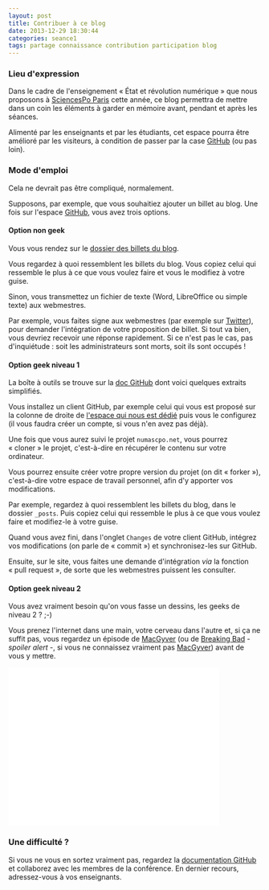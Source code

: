 ```yaml
---
layout: post
title: Contribuer à ce blog
date: 2013-12-29 18:30:44
categories: seance1
tags: partage connaissance contribution participation blog
---
```


### Lieu d'expression

Dans le cadre de l'enseignement &laquo;&nbsp;État et révolution
numérique&nbsp;&raquo; que nous proposons à [SciencesPo Paris][iep]
cette année, ce blog permettra de mettre dans un coin les éléments à
garder en mémoire avant, pendant et après les séances.

Alimenté par les enseignants et par les étudiants, cet espace pourra
être amélioré par les visiteurs, à condition de passer par la case
[GitHub][] (ou pas loin).

### Mode d'emploi

Cela ne devrait pas être compliqué, normalement.

Supposons, par exemple, que vous souhaitiez ajouter un billet au blog.
Une fois sur l'espace [GitHub][], vous avez trois options.

#### Option non geek

Vous vous rendez sur le [dossier des billets du blog][blog-folder].

Vous regardez à quoi ressemblent les billets du blog. Vous copiez celui
qui ressemble le plus à ce que vous voulez faire et vous le modifiez à
votre guise.

Sinon, vous transmettez un fichier de texte (Word, LibreOffice ou simple
texte) aux webmestres.

Par exemple, vous faites signe aux webmestres (par exemple sur
[Twitter][]), pour demander l'intégration de votre proposition de
billet. Si tout va bien, vous devriez recevoir une réponse rapidement.
Si ce n'est pas le cas, pas d'inquiétude : soit les administrateurs
sont morts, soit ils sont occupés !

#### Option geek niveau 1

La boîte à outils se trouve sur la [doc GitHub][doc-github] dont voici
quelques extraits simplifiés.

Vous installez un client GitHub, par exemple celui qui vous est proposé
sur la colonne de droite de [l'espace qui nous est dédié][GitHub] puis vous
le configurez (il vous faudra créer un compte, si vous n'en avez pas
déjà).

Une fois que vous aurez suivi le projet `numascpo.net`, vous pourrez
&laquo;&nbsp;cloner&nbsp;&raquo; le projet, c'est-à-dire en récupérer
le contenu sur votre ordinateur.

Vous pourrez ensuite créer votre propre version du projet (on dit
&laquo;&nbsp;forker&nbsp;&raquo;), c'est-à-dire votre espace de travail
personnel, afin d'y apporter vos modifications.

Par exemple, regardez à quoi ressemblent les billets du blog, dans le
dossier `_posts`. Puis copiez celui qui ressemble le plus à ce que vous
voulez faire et modifiez-le à votre guise.

Quand vous avez fini, dans l'onglet `Changes` de votre
client GitHub, intégrez vos modifications (on parle de
&laquo;&nbsp;commit&nbsp;&raquo;) et synchronisez-les sur GitHub.

Ensuite, sur le site, vous faites une demande d'intégration *via*
la fonction &laquo;&nbsp;pull request&nbsp;&raquo;, de sorte que les
webmestres puissent les consulter.

#### Option geek niveau 2

Vous avez vraiment besoin qu'on vous fasse un dessins, les geeks de
niveau 2 ? ;-)

Vous prenez l'internet dans une main, votre cerveau dans l'autre et, si
ça ne suffit pas, vous regardez un épisode de [MacGyver][MacTube] (ou
de [Breaking Bad][BBTube] - *spoiler alert* -, si vous ne connaissez
vraiment pas [MacGyver][MacPedia]) avant de vous y mettre.

<iframe width="420" height="315"
src="//www.youtube.com/embed/lc8RFPZUkiQ" frameborder="0"
allowfullscreen></iframe>


### Une difficulté ?

<p>Si vous ne vous en sortez vraiment pas, regardez la <a
href="http://help.github.com/pages">documentation GitHub</a> et
collaborez avec les membres de la conférence. En dernier recours,
adressez-vous à vos enseignants.</p>


[iep]: //www.sciences-po.fr
[GitHub]: https://github.com/trojette/numascpo.net
[blog-folder]: https://github.com/trojette/numascpo.net/tree/master/_posts
[Twitter]: //www.twitter.com/NumaScPo
[doc-github]: https://help.github.com/articles/set-up-git
[MacTube]: http://www.youtube.com/watch?v=lc8RFPZUkiQ
[BBTube]: http://www.youtube.com/watch?v=yT4hfNL4SKY
[MacPedia]: http://fr.wikipedia.org/wiki/MacGyver
